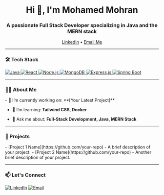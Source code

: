 <h1 align="center">Hi 👋, I'm Mohamed Mohran</h1>
<h3 align="center">A passionate Full Stack Developer specializing in Java and the MERN stack</h3>

<p align="center">
  <a href="https://linkedin.com/in/your-linkedin">LinkedIn</a> • 
  <a href="mailto:your-email@example.com">Email Me</a>
</p>

---

<h3 align="left">🛠 Tech Stack</h3>
<p align="left">
  <a href="https://www.java.com/en/" target="_blank"> <img src="https://img.icons8.com/color/48/000000/java-coffee-cup-logo.png" alt="Java" /> </a>
  <a href="https://reactjs.org/" target="_blank"> <img src="https://img.icons8.com/color/48/000000/react-native.png" alt="React" /> </a>
  <a href="https://nodejs.org" target="_blank"> <img src="https://img.icons8.com/color/48/000000/nodejs.png" alt="Node.js" /> </a>
  <a href="https://www.mongodb.com/" target="_blank"> <img src="https://img.icons8.com/color/48/000000/mongodb.png" alt="MongoDB" /> </a>
  <a href="https://expressjs.com/" target="_blank"> <img src="https://img.icons8.com/fluency/48/000000/express-js.png" alt="Express.js" /> </a>
  <a href="https://spring.io/" target="_blank"> <img src="https://img.icons8.com/color/48/000000/spring-logo.png" alt="Spring Boot" /> </a>
</p>

---

<h3 align="left">👨‍💻 About Me</h3>
- 🔭 I’m currently working on: **[Your Latest Project]**

- 🌱 I’m learning: **Tailwind CSS, Docker**

- 💬 Ask me about: **Full-Stack Development, Java, MERN Stack**

---

<h3 align="left">🚀 Projects</h3>
- [Project 1 Name](https://github.com/your-repo) - A brief description of your project.
- [Project 2 Name](https://github.com/your-repo) - Another brief description of your project.

---

<h3 align="left">📫 Let's Connect</h3>
<p align="left">
  <a href="https://linkedin.com/in/your-linkedin" target="_blank"><img src="https://img.icons8.com/color/48/000000/linkedin.png" alt="LinkedIn"/></a>
  <a href="mailto:your-email@example.com" target="_blank"><img src="https://img.icons8.com/color/48/000000/email.png" alt="Email"/></a>
</p>
